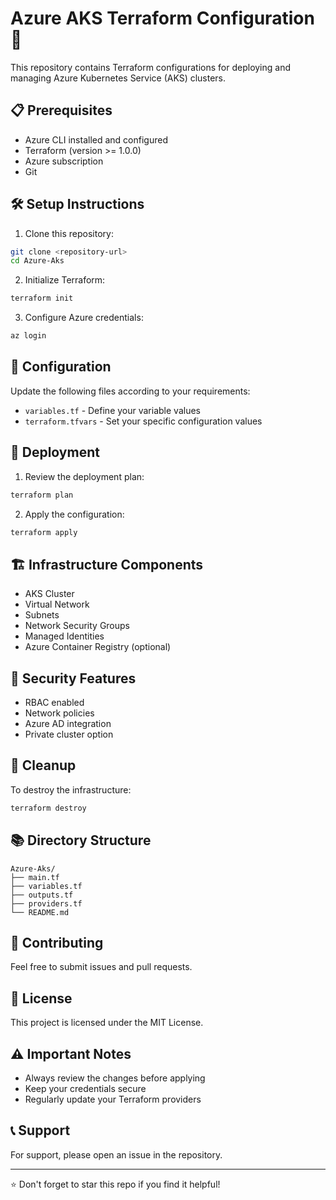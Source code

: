 # Azure AKS Terraform Configuration 🚀

This repository contains Terraform configurations for deploying and managing Azure Kubernetes Service (AKS) clusters.

## 📋 Prerequisites

- Azure CLI installed and configured
- Terraform (version >= 1.0.0)
- Azure subscription
- Git

## 🛠️ Setup Instructions

1. Clone this repository:
```bash
git clone <repository-url>
cd Azure-Aks
```

2. Initialize Terraform:
```bash
terraform init
```

3. Configure Azure credentials:
```bash
az login
```

## 📝 Configuration

Update the following files according to your requirements:
- `variables.tf` - Define your variable values
- `terraform.tfvars` - Set your specific configuration values

## 🚀 Deployment

1. Review the deployment plan:
```bash
terraform plan
```

2. Apply the configuration:
```bash
terraform apply
```

## 🏗️ Infrastructure Components

- AKS Cluster
- Virtual Network
- Subnets
- Network Security Groups
- Managed Identities
- Azure Container Registry (optional)

## 🔑 Security Features

- RBAC enabled
- Network policies
- Azure AD integration
- Private cluster option

## 🧹 Cleanup

To destroy the infrastructure:
```bash
terraform destroy
```

## 📚 Directory Structure

```
Azure-Aks/
├── main.tf
├── variables.tf
├── outputs.tf
├── providers.tf
└── README.md
```

## 🤝 Contributing

Feel free to submit issues and pull requests.

## 📄 License

This project is licensed under the MIT License.

## ⚠️ Important Notes

- Always review the changes before applying
- Keep your credentials secure
- Regularly update your Terraform providers

## 📞 Support

For support, please open an issue in the repository.

---
⭐ Don't forget to star this repo if you find it helpful!
